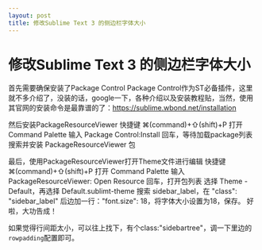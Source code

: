 ```yaml
---
layout: post
title: 修改Sublime Text 3 的侧边栏字体大小
---
```

    
# 修改Sublime Text 3 的侧边栏字体大小

首先需要确保安装了Package Control
Package Control作为ST必备插件，这里就不多介绍了，没装的话，google一下，各种介绍以及安装教程贴，当然，使用其官网的安装命令是最靠谱的了：https://sublime.wbond.net/installation

然后安装PackageResourceViewer
快捷键 ⌘(command)+⇧(shift)+P 打开 Command Palette
输入 Package Control:Install 回车，等待加载package列表
搜索并安装 PackageResourceViewer 包

最后，使用PackageResourceViewer打开Theme文件进行编辑
快捷键 ⌘(command)+⇧(shift)+P 打开 Command Palette
输入 PackageResourceViewer: Open Resource 回车，打开包列表
选择 Theme - Default，再选择 Default.sublimt-theme
搜索 sidebar_label，在 "class": "sidebar_label" 后边加一行："font.size": 18，将字体大小设置为18，保存。
好啦，大功告成！

如果觉得行间距太小，可以往上找下，有个class:"sidebartree"，调一下里边的`rowpadding`配置即可。

